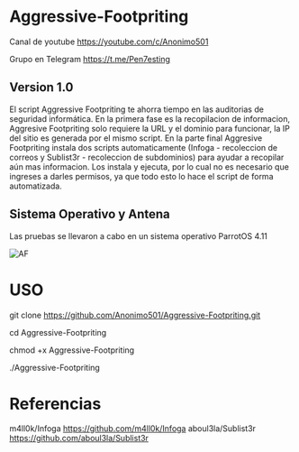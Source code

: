 # Aggressive-Footpriting

Canal de youtube https://youtube.com/c/Anonimo501

Grupo en Telegram https://t.me/Pen7esting

## Version 1.0
El script Aggressive Footpriting te ahorra tiempo en las auditorias de seguridad informática. En la primera fase es la recopilacion de informacion, Aggresive Footpriting solo requiere la URL y el dominio para funcionar, la IP del sitio es generada por el mismo script. En la parte final Aggresive Footpriting instala dos scripts automaticamente (Infoga - recoleccion de correos y Sublist3r - recoleccion de subdominios) para ayudar a recopilar aún mas informacion. Los instala y ejecuta, por lo cual no es necesario que ingreses a darles permisos, ya que todo esto lo hace el script de forma automatizada.

## Sistema Operativo y Antena
Las pruebas se llevaron a cabo en un sistema operativo ParrotOS 4.11

![AF](https://user-images.githubusercontent.com/67207446/87739303-2c995900-c7a5-11ea-8bc2-26732d2b65ef.PNG)

# USO

git clone https://github.com/Anonimo501/Aggressive-Footpriting.git

cd Aggressive-Footpriting

chmod +x Aggressive-Footpriting

./Aggressive-Footpriting

# Referencias

m4ll0k/Infoga https://github.com/m4ll0k/Infoga
aboul3la/Sublist3r https://github.com/aboul3la/Sublist3r
